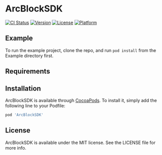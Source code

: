 # ArcBlockSDK

[![CI Status](http://img.shields.io/travis/ArcBlock/arcblock-ios-sdk.svg?style=flat)](https://travis-ci.com/ArcBlock/arcblock-ios-sdk)
[![Version](https://img.shields.io/cocoapods/v/ArcBlockSDK.svg?style=flat)](http://cocoapods.org/pods/ArcBlockSDK)
[![License](https://img.shields.io/cocoapods/l/ArcBlockSDK.svg?style=flat)](http://cocoapods.org/pods/ArcBlockSDK)
[![Platform](https://img.shields.io/cocoapods/p/ArcBlockSDK.svg?style=flat)](http://cocoapods.org/pods/ArcBlockSDK)

## Example

To run the example project, clone the repo, and run `pod install` from the Example directory first.

## Requirements

## Installation

ArcBlockSDK is available through [CocoaPods](http://cocoapods.org). To install
it, simply add the following line to your Podfile:

```ruby
pod 'ArcBlockSDK'
```

## License

ArcBlockSDK is available under the MIT license. See the LICENSE file for more info.
